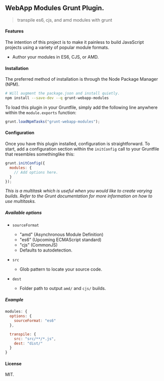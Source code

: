 WebApp Modules Grunt Plugin.
----------------------------

> transpile es6, cjs, and amd modules with grunt

#### Features ####

The intention of this project is to make it painless to build JavaScript
projects using a variety of popular module formats.

* Author your modules in ES6, CJS, or AMD.

#### Installation ####

The preferred method of installation is through the Node Package Manager (NPM).

``` bash
# Will augment the package.json and install quietly.
npm install --save-dev --q grunt-webapp-modules
```

To load this plugin in your Gruntfile, simply add the following line anywhere
within the `module.exports` function:

``` javascript
grunt.loadNpmTasks("grunt-webapp-modules");
```

#### Configuration ####

Once you have this plugin installed, configuration is straightforward.  To
start, add a configuration section within the `initConfig` call to your
Gruntfile that resembles somethinglike this:

``` javascript
grunt.initConfig({
  modules: {
    // Add options here.
  }
});
```

_This is a multitask which is useful when you would like to create varying
builds.  Refer to the Grunt documentation for more information on how to use
multitasks._

##### Available options #####

* `sourceFormat`
  - "amd" (Asynchronous Module Definition)
  - "es6" (Upcoming ECMAScript standard)
  - "cjs" (CommonJS)
  - Defaults to autodetection.

* `src`
  - Glob pattern to locate your source code.

* `dest`
  - Folder path to output `amd/` and `cjs/` builds.

##### Example #####

``` javascript
modules: {
  options: {
    sourceFormat: "es6"
  },

  transpile: {
    src: "src/**/*.js",
    dest: "dist/"
  }
}
```

#### License ####

MIT.

